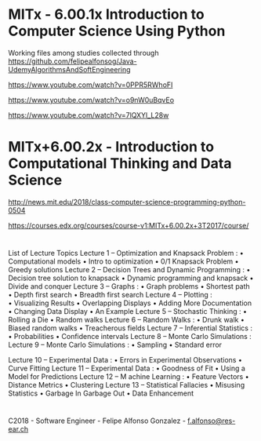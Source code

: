 # MITx - 6.00.1x Introduction to Computer Science Using Python
Working files among studies collected through https://github.com/felipealfonsog/Java-UdemyAlgorithmsAndSoftEngineering

https://www.youtube.com/watch?v=0PPR5RWhoFI

https://www.youtube.com/watch?v=o9nW0uBqvEo

https://www.youtube.com/watch?v=7lQXYl_L28w

#
# MITx+6.00.2x - Introduction to Computational Thinking and Data Science

http://news.mit.edu/2018/class-computer-science-programming-python-0504

https://courses.edx.org/courses/course-v1:MITx+6.00.2x+3T2017/course/

#

List of Lecture Topics
Lecture 1 
– 
Optimization and Knapsack Problem
: 
•
Computational 
models
•
Intro to optimization
•
0/1 Knapsack Problem
•
Greedy solutions
Lecture 2 
– 
Decision Trees and Dynamic Programming
: 
•
Decision tree solution to knapsack
•
Dynamic programming
 and knapsack
•
Divide and conquer
Lecture 3 
– 
Graphs
: 
•
Graph problems
•
Shortest path
•
Depth first search
•
Breadth first search
Lecture 4 
– 
Plotting
:  
•
Visualizing Results
•
Overlapping Displays
•
Adding More Documentation
•
Changing Data Display
•
An Example
Lecture 5 
– 
Stochastic Thinking
: 
•
Rolling  a Die
•
Random walks
Lecture 6
 – 
Random Walks
: 
•
Drunk walk 
•
Biased random walks
•
Treacherous fields
Lecture 7
 – 
Inferential Statistics
: 
•
Probabilities
•
Confidence intervals
Lecture 8
 – 
Monte Carlo Simulations
: 
Lecture 9
 – 
Monte Carlo Simulations
: 
•
Sampling 
•
Standard error

Lecture 
10
 – 
Experimental Data
: 
•
Errors in Experimental Observations
•
Curve Fitting
Lecture 
11
 – 
Experimental Data
: 
•
Goodness of Fit
•
Using a Model for Predictions
Lecture 12
 – M
achine Learning
: 
•
Feature Vectors
•
Distance Metrics
•
Clustering
Lecture 13
 – 
Statistical Fallacies
•
Misusing 
Statistics
•
Garbage In Garbage Out
•
Data Enhancement


#
C2018 - Software Engineer - Felipe Alfonso Gonzalez - f.alfonso@res-ear.ch

